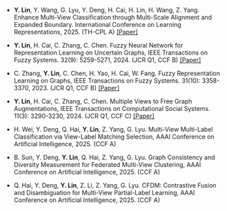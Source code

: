 - <strong>Y. Lin</strong>, Y. Wang, G. Lyu, Y. Deng, H. Cai, H. Lin, H. Wang, Z. Yang. Enhance Multi-View Classification through Multi-Scale Alignment and Expanded Boundary. International Conference on Learning Representations, 2025. (TH-CPL A) [[Paper]](https://openreview.net/pdf?id=t1J2CnDFwj)

- <strong>Y. Lin</strong>, H. Cai, C. Zhang, C. Chen. Fuzzy Neural Network for Representation Learning on Uncertain Graphs, IEEE Transactions on Fuzzy Systems. 32(9): 5259-5271, 2024. (JCR Q1, CCF B) [[Paper]](https://ieeexplore.ieee.org/abstract/document/10571582/)

- C. Zhang, <strong>Y. Lin</strong>, C. Chen, H. Yao, H. Cai, W. Fang. Fuzzy Representation Learning on Graphs, IEEE Transactions on Fuzzy Systems. 31(10): 3358-3370, 2023. (JCR Q1, CCF B) [[Paper]](https://ieeexplore.ieee.org/abstract/document/10061283/)

- <strong>Y. Lin</strong>, H. Cai, C. Zhang, C. Chen. Multiple Views to Free Graph Augmentations, IEEE Transactions on Computational Social Systems. 11(3): 3290-3230, 2024. (JCR Q1, CCF C) [[Paper]](https://ieeexplore.ieee.org/abstract/document/10342655/)

- H. Wei, Y. Deng, Q. Hai, <strong>Y. Lin</strong>, Z. Yang, G. Lyu. Multi-View Multi-Label Classification via View-Label Matching Selection, AAAI Conference on Artificial Intelligence, 2025. (CCF A)

- B. Sun, Y. Deng, <strong>Y. Lin</strong>, Q. Hai, Z. Yang, G. Lyu. Graph Consistency and Diversity Measurement for Federated Multi-View Clustering, AAAI Conference on Artificial Intelligence, 2025. (CCF A)

- Q. Hai, Y. Deng, <strong>Y. Lin</strong>, Z. Li, Z. Yang, G. Lyu. CFDM: Contrastive Fusion and Disambiguation for Multi-View Partial-Label Learning, AAAI Conference on Artificial Intelligence, 2025. (CCF A)
